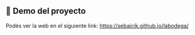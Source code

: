 ## 🚀 Demo del proyecto  
Podés ver la web en el siguiente link:
https://sebaicik.github.io/labodega/
